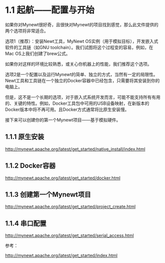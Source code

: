 # 1.1 起航——配置与开始

如果你对Mynewt很好奇，且很快对Mynewt的项目找到感觉，那么此文件提供的两个选项将非常适合。

选项1（推荐）：安装Newt工具，MyNewt OS实例（用于模拟目标），开发嵌入式软件的工具链（如GNU toolchain）。我们试图将这个过程变的容易，例如，在Mac OS上我们创建了brew公式。

如果你对这样的环境比较熟悉，或关心你机器上的性能，我们推荐这个选项。



选项2是一个配置以及运行Mynewt的简单、独立的方式，当然有一定的局限性。Newt工具和工具链在一个独立的Docker容器中已经包含，只需要将其安装到你的电脑上。

但是，这不是一个长期的选项，对于嵌入式系统开发而言，可能不能支持所有有用的、关键的特性。例如，Docker工具包中可用的USB设备映射，在新版本的Docker版本中将不再可用。且Docker方式通常将比原生安装慢。

接下来可以创建你的第一个Mynewt项目——基于模拟硬件。

## 1.1.1 原生安装

http://mynewt.apache.org/latest/get_started/native_install/index.html

## 1.1.2 Docker容器

http://mynewt.apache.org/latest/get_started/docker.html

## 1.1.3 创建第一个Mynewt项目

http://mynewt.apache.org/latest/get_started/project_create.html

## 1.1.4 串口配置

http://mynewt.apache.org/latest/get_started/serial_access.html



参考：

http://mynewt.apache.org/latest/get_started/index.html